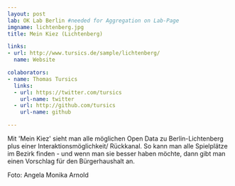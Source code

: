 ```yaml
---
layout: post
lab: OK Lab Berlin #needed for Aggregation on Lab-Page
imgname: lichtenberg.jpg
title: Mein Kiez (Lichtenberg)

links: 
- url: http://www.tursics.de/sample/lichtenberg/
  name: Website

colaborators:
- name: Thomas Tursics
  links:
  - url: https://twitter.com/tursics
    url-name: twitter
  - url: http://github.com/tursics
    url-name: github

---
```


Mit 'Mein Kiez' sieht man alle möglichen Open Data zu Berlin-Lichtenberg plus einer Interaktionsmöglichkeit/ Rückkanal. So kann man alle Spielplätze im Bezirk finden - und wenn man sie besser haben möchte, dann gibt man einen Vorschlag für den Bürgerhaushalt an.
<p> Foto: Angela Monika Arnold </p>

